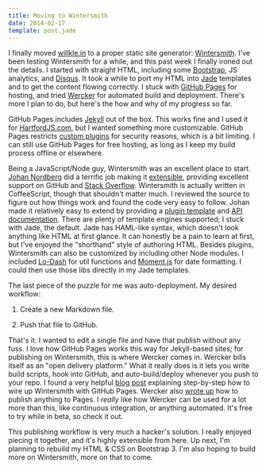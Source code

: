 ```yaml
---
title: Moving to Wintersmith
date: 2014-02-17
template: post.jade
---
```


I finally moved [willkle.in](https://github.com/willklein/willkle.in) to a proper static site generator: [Wintersmith](http://wintersmith.io). I've been testing Wintersmith for a while, and this past week I finally ironed out the details. I started with straight HTML, including some [Bootstrap](http://getbootstrap.com/), JS analytics, and [Disqus](http://disqus.com/). It took a while to port my HTML into [Jade](http://jade-lang.com/) templates and to get the content flowing correctly. I stuck with [GitHub Pages](http://pages.github.com) for hosting, and tried [Wercker](http://wercker.com) for automated build and deployment. There's more I plan to do, but here's the how and why of my progress so far.

GitHub Pages includes [Jekyll](http://jekyllrb.com/) out of the box. This works fine and I used it for [HartfordJS.com](http://hartfordjs.com), but I wanted something more customizable. GitHub Pages restricts [custom plugins](http://jekyllrb.com/docs/plugins/) for security reasons, which is a bit limiting. I can still use GitHub Pages for free hosting, as long as I keep my build process offline or elsewhere.

Being a JavaScript/Node guy, Wintersmith was an excellent place to start. [Johan Nordberg](https://github.com/jnordberg) did a terrific job making it [extensible](https://github.com/jnordberg/wintersmith/wiki/Plugins), providing excellent support on GitHub and [Stack Overflow](http://stackoverflow.com/questions/tagged/wintersmith). Wintersmith is actually written in CoffeeScript, though that shouldn't matter much. I reviewed the source to figure out how things work and found the code very easy to follow. Johan made it relatively easy to extend by providing a [plugin template](https://github.com/jnordberg/wintersmith-plugin) and [API documentation](http://wintersmith.io/docs/). There are plenty of template engines supported; I stuck with Jade, the default. Jade has HAML-like syntax, which doesn't look anything like HTML at first glance. It can honestly be a pain to learn at first, but I've enjoyed the "shorthand" style of authoring HTML. Besides plugins, Wintersmith can also be customized by including other Node modules. I included [Lo-Dash](http://lodash.com) for util functions and [Moment.js](http://momentjs.com/) for date formatting. I could then use those libs directly in my Jade templates.

The last piece of the puzzle for me was auto-deployment. My desired workflow:

1. Create a new Markdown file.

2. Push that file to GitHub.

That's it. I wanted to edit a single file and have that publish without any fuss. I love how GitHub Pages works this way for Jekyll-based sites; for publishing on Wintersmith, this is where Wercker comes in. Wercker bills itself as an "open delivery platform." What it really does is it lets you write build scripts, hook into GitHub, and auto-build/deploy whenever you push to your repo. I found a very helpful [blog post](http://luke.vivier.ca/wintersmith-with-wercker/) explaining step-by-step how to wire up Wintersmith with GitHub Pages. Wercker also [wrote up](http://blog.wercker.com/2013/07/25/Using-wercker-to-publish-to-GitHub-pages.html) how to publish anything to Pages. I *really* like how Wercker can be used for a lot more than this, like continuous integration, or anything automated. It's free to try while in beta, so check it out.

This publishing workflow is very much a hacker's solution. I really enjoyed piecing it together, and it's highly extensible from here. Up next, I'm planning to rebuild my HTML & CSS on Bootstrap 3. I'm also hoping to build more on Wintersmith, more on that to come.
